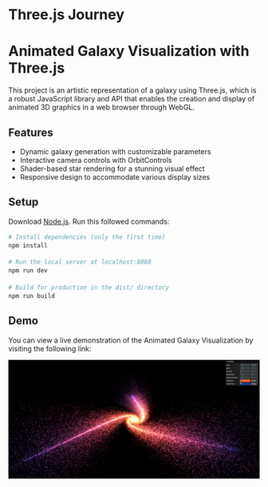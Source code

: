 # Three.js Journey

# Animated Galaxy Visualization with Three.js

This project is an artistic representation of a galaxy using Three.js, which is a robust JavaScript library and API that enables the creation and display of animated 3D graphics in a web browser through WebGL.

## Features

- Dynamic galaxy generation with customizable parameters
- Interactive camera controls with OrbitControls
- Shader-based star rendering for a stunning visual effect
- Responsive design to accommodate various display sizes

## Setup
Download [Node.js](https://nodejs.org/en/download/).
Run this followed commands:

``` bash
# Install dependencies (only the first time)
npm install

# Run the local server at localhost:8080
npm run dev

# Build for production in the dist/ directory
npm run build
```
## Demo

You can view a live demonstration of the Animated Galaxy Visualization by visiting the following link:

[![Animated Galaxy Visualization](assets/thumbnail.png)](assets/demo.mp4)
